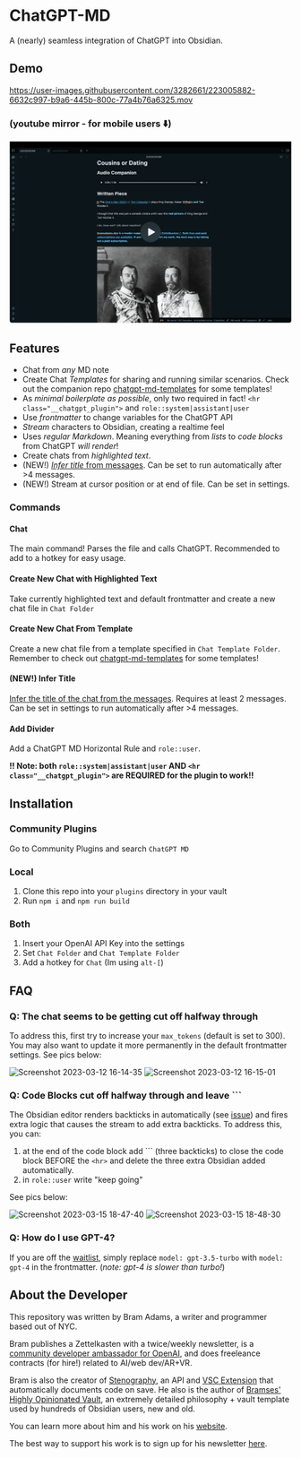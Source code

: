 


# ChatGPT-MD

A (nearly) seamless integration of ChatGPT into Obsidian.

## Demo

https://user-images.githubusercontent.com/3282661/223005882-6632c997-b9a6-445b-800c-77a4b76a6325.mov

### (youtube mirror - for mobile users ⬇️)

[![video thumbnail](video-thumbnail.png)](https://youtu.be/CxDlol_DDI8)

## Features

- Chat from *any* MD note
- Create Chat *Templates* for sharing and running similar scenarios. Check out the companion repo [chatgpt-md-templates](https://github.com/bramses/chatgpt-md-templates) for some templates!
- As *minimal boilerplate as possible*, only two required in fact! `<hr class="__chatgpt_plugin">` and `role::system|assistant|user`
- Use *frontmatter* to change variables for the ChatGPT API
- *Stream* characters to Obsidian, creating a realtime feel
- Uses *regular Markdown*. Meaning everything from *lists* to *code blocks* from ChatGPT *will render*!
- Create chats from *highlighted text*.
- (NEW!) [*Infer title* from messages](https://github.com/bramses/chatgpt-md/discussions/11). Can be set to run automatically after >4 messages.
- (NEW!) Stream at cursor position or at end of file. Can be set in settings.

### Commands

#### Chat

The main command! Parses the file and calls ChatGPT. Recommended to add to a hotkey for easy usage.


#### Create New Chat with Highlighted Text

Take currently highlighted text and default frontmatter and create a new chat file in `Chat Folder`

#### Create New Chat From Template

Create a new chat file from a template specified in `Chat Template Folder`. Remember to check out [chatgpt-md-templates](https://github.com/bramses/chatgpt-md-templates) for some templates!

#### (NEW!) Infer Title

[Infer the title of the chat from the messages](https://github.com/bramses/chatgpt-md/discussions/11). Requires at least 2 messages. Can be set in settings to run automatically after >4 messages.

#### Add Divider

Add a ChatGPT MD Horizontal Rule and `role::user`. 

**!! Note: both `role::system|assistant|user` AND `<hr class="__chatgpt_plugin">` are REQUIRED for the plugin to work!!**

## Installation

### Community Plugins

Go to Community Plugins and search `ChatGPT MD`

### Local

1. Clone this repo into your `plugins` directory in your vault
2. Run `npm i` and `npm run build`

### Both

1. Insert your OpenAI API Key into the settings
2. Set `Chat Folder` and `Chat Template Folder`
3. Add a hotkey for `Chat` (Im using `alt-[`)

## FAQ

### Q: The chat seems to be getting cut off halfway through

To address this, first try to increase your `max_tokens` (default is set to 300). You may also want to update it more permanently in the default frontmatter settings. See pics below:

![Screenshot 2023-03-12 16-14-35](https://user-images.githubusercontent.com/3282661/224571118-080ca393-6f94-4a20-ba98-27bc8b8b6ad2.png)
![Screenshot 2023-03-12 16-15-01](https://user-images.githubusercontent.com/3282661/224571119-cba1be45-3ab1-4b86-b056-ba596bacd918.png)

### Q: Code Blocks cut off halfway through and leave \`\`\`

The Obsidian editor renders backticks in automatically (see [issue](https://github.com/bramses/chatgpt-md/issues/15#issuecomment-1466813500)) and fires extra logic that causes the stream to add extra backticks. To address this, you can:

1. at the end of the code block add \`\`\` (three backticks) to close the code block BEFORE the `<hr>` and delete the three extra Obsidian added automatically.
2. in `role::user` write "keep going"

See pics below:

![Screenshot 2023-03-15 18-47-40](https://user-images.githubusercontent.com/3282661/225460844-54101bf2-d5ac-4725-95b5-c79bf6b6ed6a.png)
![Screenshot 2023-03-15 18-48-30](https://user-images.githubusercontent.com/3282661/225460845-6ff12c98-ea74-4ae8-bc2d-4161e89acdda.png)


### Q: How do I use GPT-4?

If you are off the [waitlist](https://openai.com/waitlist/gpt-4-api), simply replace `model: gpt-3.5-turbo` with `model: gpt-4` in the frontmatter. (*note: gpt-4 is slower than turbo!*)


## About the Developer

This repository was written by Bram Adams, a writer and programmer based out of NYC. 

Bram publishes a Zettelkasten with a twice/weekly newsletter, is a [community developer ambassador for OpenAI](https://platform.openai.com/ambassadors), and does freeleance contracts (for hire!) related to AI/web dev/AR+VR. 

Bram is also the creator of [Stenography](https://stenography.dev), an API and [VSC Extension](https://marketplace.visualstudio.com/items?itemName=Stenography.stenography) that automatically documents code on save. He also is the author of [Bramses' Highly Opinionated Vault](https://github.com/bramses/bramses-highly-opinionated-vault-2023), an extremely detailed philosophy + vault template used by hundreds of Obsidian users, new and old.

You can learn more about him and his work on his [website](https://www.bramadams.dev/about/). 

The best way to support his work is to sign up for his newsletter [here](https://www.bramadams.dev/#/portal/).
